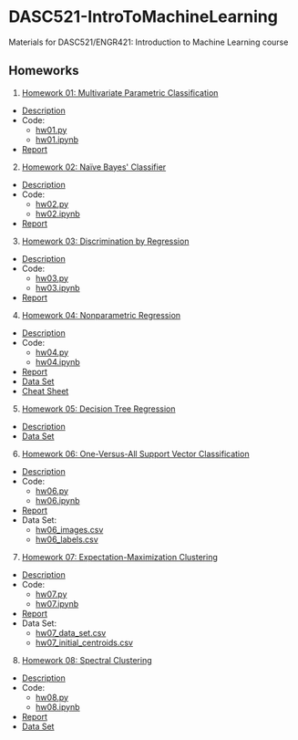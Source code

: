 # DASC521-IntroToMachineLearning
Materials for DASC521/ENGR421: Introduction to Machine Learning course

## Homeworks
1. [Homework 01: Multivariate Parametric Classification](https://github.com/melihcanyardi/DASC521-IntroToMachineLearning/tree/main/hw01)
  - [Description](https://github.com/melihcanyardi/DASC521-IntroToMachineLearning/blob/main/hw01/hw01_description.pdf)
  - Code:
    - [hw01.py](https://github.com/melihcanyardi/DASC521-IntroToMachineLearning/blob/main/hw01/hw1.py)
    - [hw01.ipynb](https://github.com/melihcanyardi/DASC521-IntroToMachineLearning/blob/main/hw01/hw01.ipynb)
  - [Report](https://github.com/melihcanyardi/DASC521-IntroToMachineLearning/blob/main/hw01/hw01.pdf)
2. [Homework 02: Naïve Bayes' Classifier](https://github.com/melihcanyardi/DASC521-IntroToMachineLearning/tree/main/hw02)
  - [Description](https://github.com/melihcanyardi/DASC521-IntroToMachineLearning/blob/main/hw02/hw02_description.pdf)
  - Code:
    - [hw02.py](https://github.com/melihcanyardi/DASC521-IntroToMachineLearning/blob/main/hw02/hw02.py)
    - [hw02.ipynb](https://github.com/melihcanyardi/DASC521-IntroToMachineLearning/blob/main/hw02/hw02.ipynb)
  - [Report](https://github.com/melihcanyardi/DASC521-IntroToMachineLearning/blob/main/hw02/hw02.pdf)
 3. [Homework 03: Discrimination by Regression](https://github.com/melihcanyardi/DASC521-IntroToMachineLearning/tree/main/hw03)
  - [Description](https://github.com/melihcanyardi/DASC521-IntroToMachineLearning/blob/main/hw03/hw03_description.pdf)
  - Code:
    - [hw03.py](https://github.com/melihcanyardi/DASC521-IntroToMachineLearning/blob/main/hw03/hw03.py)
    - [hw03.ipynb](https://github.com/melihcanyardi/DASC521-IntroToMachineLearning/blob/main/hw03/hw03.ipynb)
  - [Report](https://github.com/melihcanyardi/DASC521-IntroToMachineLearning/blob/main/hw03/hw03.pdf)
4. [Homework 04: Nonparametric Regression](https://github.com/melihcanyardi/DASC521-IntroToMachineLearning/tree/main/hw04)
  - [Description](https://github.com/melihcanyardi/DASC521-IntroToMachineLearning/blob/main/hw04/hw04_description.pdf)
  - Code:
    - [hw04.py](https://github.com/melihcanyardi/DASC521-IntroToMachineLearning/blob/main/hw04/hw04.py)
    - [hw04.ipynb](https://github.com/melihcanyardi/DASC521-IntroToMachineLearning/blob/main/hw04/hw04.ipynb)
  - [Report](https://github.com/melihcanyardi/DASC521-IntroToMachineLearning/blob/main/hw04/hw04.pdf)
  - [Data Set](https://github.com/melihcanyardi/DASC521-IntroToMachineLearning/blob/main/hw04/hw04_data_set.csv)
  - [Cheat Sheet](https://github.com/melihcanyardi/DASC521-IntroToMachineLearning/blob/main/hw04/hw04_cheat_sheet.pdf)
5. [Homework 05: Decision Tree Regression](https://github.com/melihcanyardi/DASC521-IntroToMachineLearning/tree/main/hw05)
  - [Description](https://github.com/melihcanyardi/DASC521-IntroToMachineLearning/blob/main/hw05/hw05_description.pdf)
  - [Data Set](https://github.com/melihcanyardi/DASC521-IntroToMachineLearning/blob/main/hw05/hw05_data_set.csv)
6. [Homework 06: One-Versus-All Support Vector Classification](https://github.com/melihcanyardi/DASC521-IntroToMachineLearning/tree/main/hw06)
  - [Description](https://github.com/melihcanyardi/DASC521-IntroToMachineLearning/blob/main/hw06/hw06_description.pdf)
  - Code:
    - [hw06.py](https://github.com/melihcanyardi/DASC521-IntroToMachineLearning/blob/main/hw06/hw06.py)
    - [hw06.ipynb](https://github.com/melihcanyardi/DASC521-IntroToMachineLearning/blob/main/hw06/hw06.ipynb)
  - [Report](https://github.com/melihcanyardi/DASC521-IntroToMachineLearning/blob/main/hw06/hw06.pdf)
  - Data Set:
    - [hw06_images.csv](https://github.com/melihcanyardi/DASC521-IntroToMachineLearning/blob/main/hw06/hw06_images.csv)
    - [hw06_labels.csv](https://github.com/melihcanyardi/DASC521-IntroToMachineLearning/blob/main/hw06/hw06_labels.csv)
7. [Homework 07: Expectation-Maximization Clustering](https://github.com/melihcanyardi/DASC521-IntroToMachineLearning/tree/main/hw07)
  - [Description](https://github.com/melihcanyardi/DASC521-IntroToMachineLearning/blob/main/hw07/hw07_description.pdf)
  - Code:
    - [hw07.py](https://github.com/melihcanyardi/DASC521-IntroToMachineLearning/blob/main/hw07/hw07.py)
    - [hw07.ipynb](https://github.com/melihcanyardi/DASC521-IntroToMachineLearning/blob/main/hw07/hw07.ipynb)
  - [Report](https://github.com/melihcanyardi/DASC521-IntroToMachineLearning/blob/main/hw07/hw07.pdf)
  - Data Set:
    - [hw07_data_set.csv](https://github.com/melihcanyardi/DASC521-IntroToMachineLearning/blob/main/hw07/hw07_data_set.csv)
    - [hw07_initial_centroids.csv](https://github.com/melihcanyardi/DASC521-IntroToMachineLearning/blob/main/hw07/hw07_initial_centroids.csv)
8. [Homework 08: Spectral Clustering](https://github.com/melihcanyardi/DASC521-IntroToMachineLearning/tree/main/hw08)
  - [Description](https://github.com/melihcanyardi/DASC521-IntroToMachineLearning/blob/main/hw08/hw08_description.pdf)
  - Code:
    - [hw08.py](https://github.com/melihcanyardi/DASC521-IntroToMachineLearning/blob/main/hw08/hw08.py)
    - [hw08.ipynb](https://github.com/melihcanyardi/DASC521-IntroToMachineLearning/blob/main/hw08/hw08.ipynb)
  - [Report](https://github.com/melihcanyardi/DASC521-IntroToMachineLearning/blob/main/hw08/hw08.pdf)
  - [Data Set](https://github.com/melihcanyardi/DASC521-IntroToMachineLearning/blob/main/hw08/hw08_data_set.csv)
